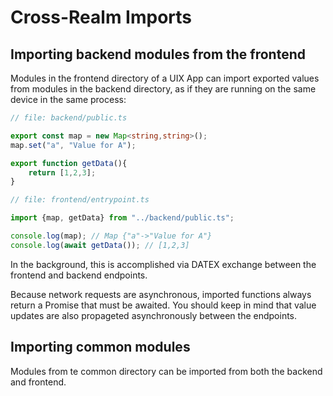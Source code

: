 # Cross-Realm Imports

## Importing backend modules from the frontend

Modules in the frontend directory of a UIX App can import exported values from modules in the backend directory, as if they are running on the same device in the same process:

```typescript
// file: backend/public.ts

export const map = new Map<string,string>();
map.set("a", "Value for A");

export function getData(){
	return [1,2,3];
}
```

```typescript
// file: frontend/entrypoint.ts

import {map, getData} from "../backend/public.ts";

console.log(map); // Map {"a"->"Value for A"}
console.log(await getData()); // [1,2,3]
```

In the background, this is accomplished via DATEX exchange between the frontend and backend endpoints.

Because network requests are asynchronous, imported functions always return a Promise that must be awaited.
You should keep in mind that value updates are also propageted asynchronously between the endpoints.

## Importing common modules

Modules from te common directory can be imported from both the backend and frontend.